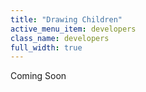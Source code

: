 ```yaml
---
title: "Drawing Children"
active_menu_item: developers
class_name: developers
full_width: true
---
```



Coming Soon
